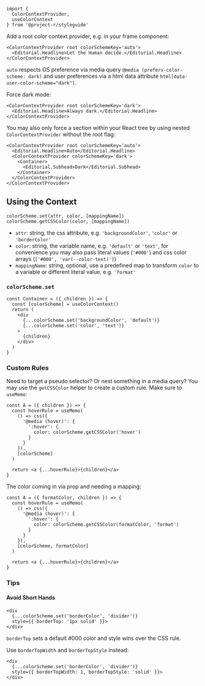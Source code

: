 ```code|lang-js
import {
  ColorContextProvider,
  useColorContext
} from '@project-r/styleguide'
```


Add a root color context provider, e.g. in your frame component:

```react
<ColorContextProvider root colorSchemeKey='auto'>
  <Editorial.Headline>Let the Human decide.</Editorial.Headline>
</ColorContextProvider>
```

`auto` respects OS preference via media query `@media (prefers-color-scheme: dark)` and user preferences via a html data attribute `html[data-user-color-scheme="dark"]`.

Force dark mode:

```react|dark
<ColorContextProvider root colorSchemeKey='dark'>
  <Editorial.Headline>Always dark.</Editorial.Headline>
</ColorContextProvider>
```

You may also only force a section within your React tree by using nested `ColorContextProvider` without the root flag:

```react
<ColorContextProvider root colorSchemeKey='auto'>
  <Editorial.Headline>Auto</Editorial.Headline>
  <ColorContextProvider colorSchemeKey='dark'>
    <Container>
      <Editorial.Subhead>Dark</Editorial.Subhead>
    </Container>
  </ColorContextProvider>
</ColorContextProvider>
```

## Using the Context

```
colorScheme.set(attr, color, [mappingName])
colorScheme.getCSSColor(color, [mappingName])
```

- `attr`: string, the css attribute, e.g. `'backgroundColor'`, `'color'` or `'borderColor'`
- `color`: string, the variable name, e.g. `'default'` or `'text'`, for convenience you may also pass literal values (`'#000'`) and css color arrays (`['#000', 'var(--color-text)']`)
- `mappingName`: string, optional, use a predefined map to transform `color` to a variable or different literal value, e.g. `'format'`

### `colorScheme.set`

```code|lang-js
const Container = ({ children }) => {
  const [colorScheme] = useColorContext()
  return (
    <div
      {...colorScheme.set('backgroundColor', 'default')}
      {...colorScheme.set('color', 'text')}
    >
      {children}
    </div>
  )
}
```

### Custom Rules

Need to target a pseudo selector? Or nest something in a media query? You may use the `getCSSColor` helper to create a custom rule. Make sure to `useMemo`:

```code|lang-js
const A = ({ children }) => {
  const hoverRule = useMemo(
    () => css({
      '@media (hover)': {
        ':hover': {
          color: colorScheme.getCSSColor('hover')
        }
      }
    }),
    [colorScheme]
  )

  return <a {...hoverRule}>{children}</a>
}
```

The color coming in via prop and needing a mapping:

```code|lang-js
const A = ({ formatColor, children }) => {
  const hoverRule = useMemo(
    () => css({
      '@media (hover)': {
        ':hover': {
          color: colorScheme.getCSSColor(formatColor, 'format')
        }
      }
    }),
    [colorScheme, formatColor]
  )

  return <a {...hoverRule}>{children}</a>
}
```

### Tips

#### Avoid Short Hands

```code|lang-js
<div
  {...colorScheme.set('borderColor', 'divider')}
  style={{ borderTop: '1px solid' }}>
</div>
```

`borderTop` sets a default #000 color and style wins over the CSS rule.

Use `borderTopWidth` and `borderTopStyle` instead:

```code|lang-js
<div
  {...colorScheme.set('borderColor', 'divider')}
  style={{ borderTopWidth: 1, borderTopStyle: 'solid' }}>
</div>
```

